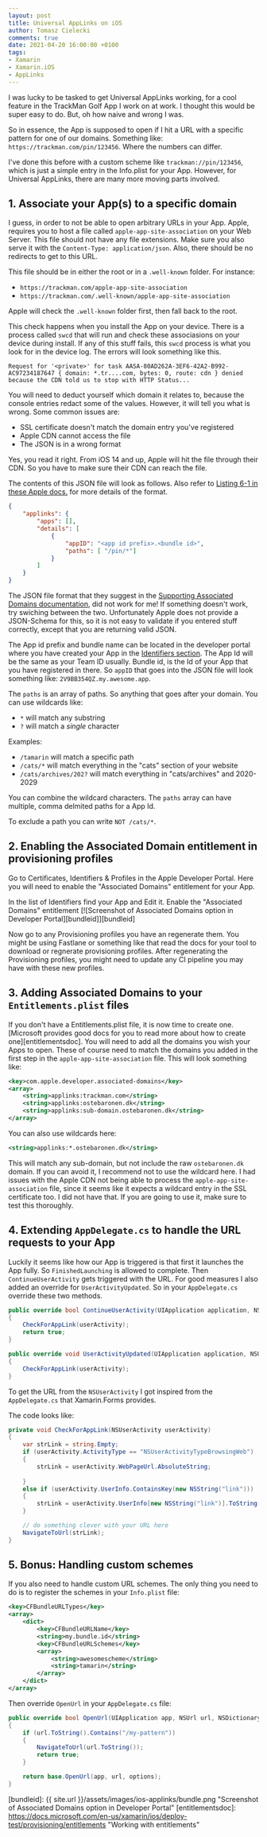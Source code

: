 ```yaml
---
layout: post
title: Universal AppLinks on iOS
author: Tomasz Cielecki
comments: true
date: 2021-04-20 16:00:00 +0100
tags:
- Xamarin
- Xamarin.iOS
- AppLinks
---
```


I was lucky to be tasked to get Universal AppLinks working, for a cool feature in the TrackMan Golf App I work on at work. I thought this would be super easy to do. But, oh how naive and wrong I was.

So in essence, the App is supposed to open if I hit a URL with a specific pattern for one of our domains. Something like: `https://trackman.com/pin/123456`. Where the numbers can differ.

I've done this before with a custom scheme like `trackman://pin/123456`, which is just a simple entry in the Info.plist for your App. However, for Universal AppLinks, there are many more moving parts involved.

## 1. Associate your App(s) to a specific domain
I guess, in order to not be able to open arbitrary URLs in your App. Apple, requires you to host a file called `apple-app-site-association` on your Web Server. This file should not have any file extensions. Make sure you also serve it with the `Content-Type: application/json`. Also, there should be no redirects to get to this URL.

This file should be in either the root or in a `.well-known` folder. For instance:

- `https://trackman.com/apple-app-site-association`
- `https://trackman.com/.well-known/apple-app-site-association`

Apple will check the `.well-known` folder first, then fall back to the root.

This check happens when you install the App on your device. There is a process called `swcd` that will run and check these associasions on your device during install. If any of this stuff fails, this `swcd` process is what you look for in the device log.
The errors will look something like this.

```
Request for '<private>' for task AASA-80AD262A-3EF6-42A2-B992-AC97234187647 { domain: *.tr....com, bytes: 0, route: cdn } denied because the CDN told us to stop with HTTP Status...
```

You will need to deduct yourself which domain it relates to, because the console entries redact some of the values. However, it will tell you what is wrong. Some common issues are:
- SSL certificate doesn't match the domain entry you've registered
- Apple CDN cannot access the file
- The JSON is in a wrong format

Yes, you read it right. From iOS 14 and up, Apple will hit the file through their CDN. So you have to make sure their CDN can reach the file.

The contents of this JSON file will look as follows. Also refer to [Listing 6-1 in these Apple docs.][appledocs] for more details of the format.

```json
{
    "applinks": {
        "apps": [],
        "details": [
            {
                "appID": "<app id prefix>.<bundle id>",
                "paths": [ "/pin/*"]
            }
        ]
    }
}
```

The JSON file format that they suggest in the [Supporting Associated Domains documentation][domains], did not work for me! If something doesn't work, try swiching between the two. Unfortunately Apple does not provide a JSON-Schema for this, so it is not easy to validate if you entered stuff correctly, except that you are returning valid JSON.

The App id prefix and bundle name can be located in the developer portal where you have created your App in the [Identifiers section][identifiers]. The App Id will be the same as your Team ID usually. Bundle id, is the Id of your App that you have registered in there. So `appID` that goes into the JSON file will look something like: `2V9BB354QZ.my.awesome.app`.

The `paths` is an array of paths. So anything that goes after your domain. You can use wildcards like:
- `*` will match any substring
- `?` will match a _single_ character

Examples:
- `/tamarin` will match a specific path
- `/cats/*` will match everything in the "cats" section of your website
- `/cats/archives/202?` will match everything in "cats/archives" and 2020-2029

You can combine the wildcard characters. The `paths` array can have multiple, comma delmited paths for a App Id.

To exclude a path you can write `NOT /cats/*`.

## 2. Enabling the Associated Domain entitlement in provisioning profiles
Go to Certificates, Identifiers & Profiles in the Apple Developer Portal. Here you will need to enable the "Associated Domains" entitlement for your App.

In the list of Identifiers find your App and Edit it. Enable the "Associated Domains" entitlement
[![Screenshot of Associated Domains option in Developer Portal][bundleid]][bundleid]

Now go to any Provisioning profiles you have an regenerate them. You might be using Fastlane or something like that read the docs for your tool to download or regnerate provisioning profiles.
After regenerating the Provisioning profiles, you might need to update any CI pipeline you may have with these new profiles.

## 3. Adding Associated Domains to your `Entitlements.plist` files
If you don't have a Entitlements.plist file, it is now time to create one. [Microsoft provides good docs for you to read more about how to create one][entitlementsdoc]. You will need to add all the domains you wish your Apps to open. These of course need to match the domains you added in the first step in the `apple-app-site-association` file.
This will look something like:
```xml
<key>com.apple.developer.associated-domains</key>
<array>
    <string>applinks:trackman.com</string>
    <string>applinks:ostebaronen.dk</string>
    <string>applinks:sub-domain.ostebaronen.dk</string>
</array>
```

You can also use wildcards here:
```xml
<string>applinks:*.ostebaronen.dk</string>
```

This will match any sub-domain, but not include the raw `ostebaronen.dk` domain. If you can avoid it, I recommend not to use the wildcard here. I had issues with the Apple CDN not being able to process the `apple-app-site-association` file, since it seems like it expects a wildcard entry in the SSL certificate too. I did not have that. If you are going to use it, make sure to test this thoroughly.

## 4. Extending `AppDelegate.cs` to handle the URL requests to your App
Luckily it seems like how our App is triggered is that first it launches the App fully. So `FinishedLaunching` is allowed to complete. Then `ContinueUserActivity` gets triggered with the URL. For good measures I also added an override for `UserActivityUpdated`. So in your `AppDelegate.cs` override these two methods.

```csharp
public override bool ContinueUserActivity(UIApplication application, NSUserActivity userActivity, UIApplicationRestorationHandler completionHandler)
{
    CheckForAppLink(userActivity);
    return true;
}

public override void UserActivityUpdated(UIApplication application, NSUserActivity userActivity)
{
    CheckForAppLink(userActivity);
}
```

To get the URL from the `NSUserActivity` I got inspired from the `AppDelegate.cs` that Xamarin.Forms provides.

The code looks like:

```csharp
private void CheckForAppLink(NSUserActivity userActivity)
{
    var strLink = string.Empty;
    if (userActivity.ActivityType == "NSUserActivityTypeBrowsingWeb")
    { 
        strLink = userActivity.WebPageUrl.AbsoluteString;
                
    }
    else if (userActivity.UserInfo.ContainsKey(new NSString("link")))
    {
        strLink = userActivity.UserInfo[new NSString("link")].ToString();
    }

    // do something clever with your URL here
    NavigateToUrl(strLink);
}
```

## 5. Bonus: Handling custom schemes
If you also need to handle custom URL schemes. The only thing you need to do is to register the schemes in your `Info.plist` file:

```xml
<key>CFBundleURLTypes</key>
<array>
    <dict>
        <key>CFBundleURLName</key>
        <string>my.bundle.id</string>
        <key>CFBundleURLSchemes</key>
        <array>
            <string>awesomescheme</string>
            <string>tamarin</string>
        </array>
    </dict>
</array>
```

Then override `OpenUrl` in your `AppDelegate.cs` file:

```csharp
public override bool OpenUrl(UIApplication app, NSUrl url, NSDictionary options)
{
    if (url.ToString().Contains("/my-pattern"))
    {
        NavigateToUrl(url.ToString());
        return true;
    }

    return base.OpenUrl(app, url, options);
}
```

[appledocs]: https://developer.apple.com/library/archive/documentation/General/Conceptual/AppSearch/UniversalLinks.html#//apple_ref/doc/uid/TP40016308-CH12-SW1
[domains]: https://developer.apple.com/documentation/safariservices/supporting_associated_domains?language=objc
[identifiers]: https://developer.apple.com/account/resources/identifiers/list
[bundleid]: {{ site.url }}/assets/images/ios-applinks/bundle.png "Screenshot of Associated Domains option in Developer Portal"
[entitlementsdoc]: https://docs.microsoft.com/en-us/xamarin/ios/deploy-test/provisioning/entitlements "Working with entitlements"